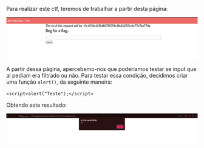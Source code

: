 Para realizar este ctf, teremos de trabalhar a partir desta página:

![Alt text](image.png)

A partir dessa página, apercebemo-nos que poderíamos testar se input que aí pediam era filtrado ou não. Para testar essa condição, decidimos criar uma função `alert()`, da seguinte maneira:

```
<script>alert("Teste");</script>
```

Obtendo este resultado:

![Alt text](image-5.png)